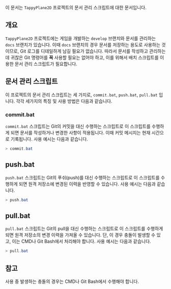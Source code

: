 이 문서는 `TappyPlane2D` 프로젝트의 문서 관리 스크립트에 대한 문서입니다.

## 개요
`TappyPlane2D` 프로젝트에는 게임을 개발하는 `develop` 브랜치와 문서를 관리하는 `docs` 브랜치가 있습니다. 이때 `docs` 브랜치의 경우 문서를 저장하는 용도로 사용하는 것이므로, Git 로그를 디테일하게 남길 필요가 없습니다. 따라서 문서를 작성하고 관리하는 데 귀찮은 Git 명령어를 **꼭** 사용할 필요는 없어야 하고, 이를 위해서 배치 스크립트를 이용한 문서 관리 스크립트가 필요합니다.

## 문서 관리 스크립트
이 프로젝트의 문서 관리 스크립트는 세 가지로, `commit.bat`, `push.bat`, `pull.bat` 입니다. 각각 세가지의 특징 및 사용 방법은 다음과 같습니다.
### commit.bat
`commit.bat` 스크립트는 Git의 커밋을 대신 수행하는 스크립트로 이 스크립트를 수행하게 되면 문서를 작성하거나 변경한 사항이 적용됩니다. 이때 커밋 메시지는 현재 시간으로 기록됩니다. 사용 예시는 다음과 같습니다.

```PowerShell
> commit.bat
```

## push.bat
`push.bat` 스크립트는 Git의 푸쉬(push)를 대신 수행하는 스크립트로 이 스크립트를 수행하게 되면 원격 저장소에 변경된 이력을 반영할 수 있습니다. 사용 예시는 다음과 같습니다.

```PowerShell
> push.bat
```

## pull.bat
`pull.bat` 스크립트는 Git의 pull을 대신 수행하는 스크립트로 이 스크립트를 수행하게 되면 원격 저장소의 변경 이력을 가져올 수 있습니다. 단, 이 경우 충돌이 발생할 수 있고, 이는 CMD나 Git Bash에서 처리해야 합니다. 사용 예시는 다음과 같습니다.

```PowerShell
> pull.bat
```

## 참고
사용 중 발생하는 충돌의 경우는 CMD나 Git Bash에서 수행해야 합니다.
